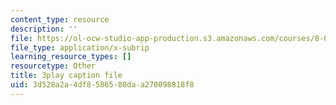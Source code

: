 ```yaml
---
content_type: resource
description: ''
file: https://ol-ocw-studio-app-production.s3.amazonaws.com/courses/8-01sc-classical-mechanics-fall-2016/3d528a2a4df8586580daa270098818f8_ofgusnhQ07Q.vtt
file_type: application/x-subrip
learning_resource_types: []
resourcetype: Other
title: 3play caption file
uid: 3d528a2a-4df8-5865-80da-a270098818f8
---
```

